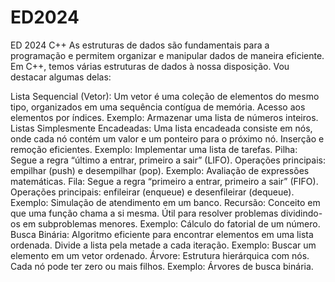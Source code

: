 # ED2024
ED 2024 C++
As estruturas de dados são fundamentais para a programação e permitem organizar e manipular dados de maneira eficiente. Em C++, temos várias estruturas de dados à nossa disposição. Vou destacar algumas delas:

Lista Sequencial (Vetor):
Um vetor é uma coleção de elementos do mesmo tipo, organizados em uma sequência contígua de memória.
Acesso aos elementos por índices.
Exemplo: Armazenar uma lista de números inteiros.
Listas Simplesmente Encadeadas:
Uma lista encadeada consiste em nós, onde cada nó contém um valor e um ponteiro para o próximo nó.
Inserção e remoção eficientes.
Exemplo: Implementar uma lista de tarefas.
Pilha:
Segue a regra “último a entrar, primeiro a sair” (LIFO).
Operações principais: empilhar (push) e desempilhar (pop).
Exemplo: Avaliação de expressões matemáticas.
Fila:
Segue a regra “primeiro a entrar, primeiro a sair” (FIFO).
Operações principais: enfileirar (enqueue) e desenfileirar (dequeue).
Exemplo: Simulação de atendimento em um banco.
Recursão:
Conceito em que uma função chama a si mesma.
Útil para resolver problemas dividindo-os em subproblemas menores.
Exemplo: Cálculo do fatorial de um número.
Busca Binária:
Algoritmo eficiente para encontrar elementos em uma lista ordenada.
Divide a lista pela metade a cada iteração.
Exemplo: Buscar um elemento em um vetor ordenado.
Árvore:
Estrutura hierárquica com nós.
Cada nó pode ter zero ou mais filhos.
Exemplo: Árvores de busca binária.

